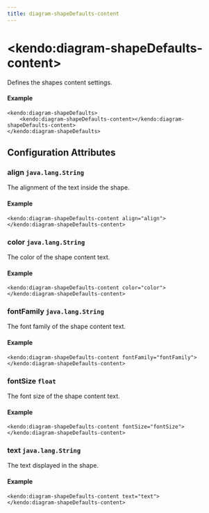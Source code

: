 ```yaml
---
title: diagram-shapeDefaults-content
---
```


# \<kendo:diagram-shapeDefaults-content\>

Defines the shapes content settings.

#### Example
    <kendo:diagram-shapeDefaults>
        <kendo:diagram-shapeDefaults-content></kendo:diagram-shapeDefaults-content>
    </kendo:diagram-shapeDefaults>

## Configuration Attributes

### align `java.lang.String`

The alignment of the text inside the shape.

#### Example
    <kendo:diagram-shapeDefaults-content align="align">
    </kendo:diagram-shapeDefaults-content>

### color `java.lang.String`

The color of the shape content text.

#### Example
    <kendo:diagram-shapeDefaults-content color="color">
    </kendo:diagram-shapeDefaults-content>

### fontFamily `java.lang.String`

The font family of the shape content text.

#### Example
    <kendo:diagram-shapeDefaults-content fontFamily="fontFamily">
    </kendo:diagram-shapeDefaults-content>

### fontSize `float`

The font size of the shape content text.

#### Example
    <kendo:diagram-shapeDefaults-content fontSize="fontSize">
    </kendo:diagram-shapeDefaults-content>

### text `java.lang.String`

The text displayed in the shape.

#### Example
    <kendo:diagram-shapeDefaults-content text="text">
    </kendo:diagram-shapeDefaults-content>

